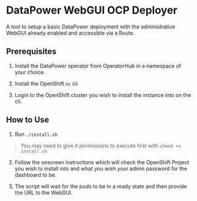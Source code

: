 # DataPower WebGUI OCP Deployer

A tool to setup a basic DataPower deployment with the administrative WebGUI already enabled and accessible via a Route.

## Prerequisites

1. Install the DataPower operator from OperatorHub in a namespace of your choice.

2. Install the OpenShift `oc` cli

3. Login to the OpenShift cluster you wish to install the instance into on the cli.

## How to Use

1. Run `./install.sh`

> You may need to give it permissions to execute first with `chmod +x install.sh`

2. Follow the onscreen instructions which will check the OpenShift Project you wish to install into and what you wish your admin password for the dashboard to be.

3. The script will wait for the pods to be in a ready state and then provide the URL to the WebGUI.
